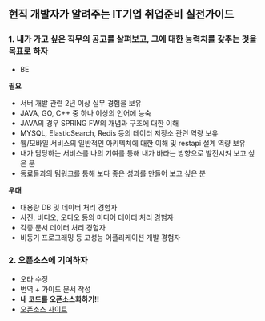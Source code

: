 ## 현직 개발자가 알려주는 IT기업 취업준비 실전가이드
### 1. 내가 가고 싶은 직무의 공고를 살펴보고, 그에 대한 능력치를 갖추는 것을 목표로 하자
- BE


**필요**
* 서버 개발 관련 2년 이상 실무 경험을 보유
* JAVA, GO, C++ 중 하나 이상의 언어에 능숙
* JAVA의 경우 SPRING FW의 개념과 구조에 대한 이해
* MYSQL, ElasticSearch, Redis 등의 데이터 저장소 관련 역량 보유
* 웹/모바일 서비스의 일반적인 아키텍쳐에 대한 이해 및 restapi 설계 역량 보유
* 내가 담당하는 서비스를 나의 기여를 통해 내가 바라는 방향으로 발전시켜 보고 싶은 분
* 동료들과의 팀워크를 통해 보다 좋은 성과를 만들어 보고 싶은 분



**우대**
* 대용량 DB 및 데이터 처리 경험자
* 사진, 비디오, 오디오 등의 미디어 데이터 처리 경험자
* 각종 문서 데이터 처리 경험자
* 비동기 프로그래밍 등 고성능 어플리케이션 개발 경험자



### 2. 오픈소스에 기여하자
- 오타 수정
- 번역 + 가이드 문서 작성
- **내 코드를 오픈소스화하기!!**
- [오픈소스 사이트]("https://opensource.google")

